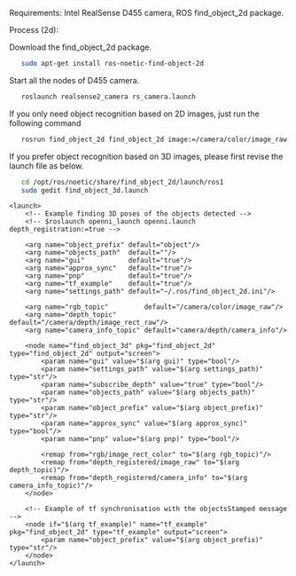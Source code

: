 Requirements: Intel RealSense D455 camera, ROS find_object_2d package.

Process (2d):

Download the find_object_2d package.

```bash
   sudo apt-get install ros-noetic-find-object-2d
```

Start all the nodes of D455 camera.

```bash
   roslaunch realsense2_camera rs_camera.launch
```

If you only need object recognition based on 2D images, just run the following command

```bash
   rosrun find_object_2d find_object_2d image:=/camera/color/image_raw
```

If you prefer object recognition based on 3D images, please first revise the launch file as below.

```bash
   cd /opt/ros/noetic/share/find_object_2d/launch/ros1
   sudo gedit find_object_3d.launch
```
```launch
<launch>
	<!-- Example finding 3D poses of the objects detected -->
	<!-- $roslaunch openni_launch openni.launch depth_registration:=true -->
	
	<arg name="object_prefix" default="object"/>
	<arg name="objects_path"  default=""/>
	<arg name="gui"           default="true"/>
	<arg name="approx_sync"   default="true"/>
	<arg name="pnp"           default="true"/>
	<arg name="tf_example"    default="true"/>
	<arg name="settings_path" default="~/.ros/find_object_2d.ini"/>
	
	<arg name="rgb_topic"         default="/camera/color/image_raw"/>
	<arg name="depth_topic"       default="/camera/depth/image_rect_raw"/>
	<arg name="camera_info_topic" default="camera/depth/camera_info"/>
	
	<node name="find_object_3d" pkg="find_object_2d" type="find_object_2d" output="screen">
		<param name="gui" value="$(arg gui)" type="bool"/>
		<param name="settings_path" value="$(arg settings_path)" type="str"/>
		<param name="subscribe_depth" value="true" type="bool"/>
		<param name="objects_path" value="$(arg objects_path)" type="str"/>
		<param name="object_prefix" value="$(arg object_prefix)" type="str"/>
		<param name="approx_sync" value="$(arg approx_sync)" type="bool"/>
		<param name="pnp" value="$(arg pnp)" type="bool"/>
		
		<remap from="rgb/image_rect_color" to="$(arg rgb_topic)"/>
		<remap from="depth_registered/image_raw" to="$(arg depth_topic)"/>
		<remap from="depth_registered/camera_info" to="$(arg camera_info_topic)"/>
	</node>
	
	<!-- Example of tf synchronisation with the objectsStamped message -->
	<node if="$(arg tf_example)" name="tf_example" pkg="find_object_2d" type="tf_example" output="screen">
		<param name="object_prefix" value="$(arg object_prefix)" type="str"/>
	</node>
</launch>
```
